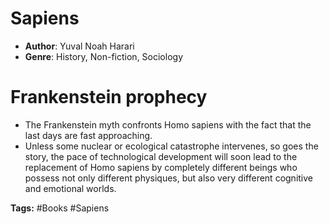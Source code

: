 # Sapiens
- **Author**: Yuval Noah Harari 
- **Genre**: History, Non-fiction, Sociology

# Frankenstein prophecy
- The Frankenstein myth confronts Homo sapiens with the fact that the last days are fast approaching.
- Unless some nuclear or ecological catastrophe intervenes, so goes the story, the pace of technological development will soon lead to the replacement of Homo sapiens by completely different beings who possess not only different physiques, but also very different cognitive and emotional worlds.

**Tags:** #Books #Sapiens